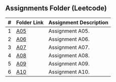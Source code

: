 ##  Assignments Folder (Leetcode)

|   #   | Folder Link | Assignment Description |
| :---: | ----------- | ---------------------- |
|  1    | [A05](https://github.com/Sudhir0228/4883-Programming_Techniques_Ray/tree/main/Assignments/Leetcode/A05)| Assignment A05. |
|  2    | [A06](https://github.com/Sudhir0228/4883-Programming_Techniques_Ray/tree/main/Assignments/Leetcode/A06)| Assignment A06. |
|  3    | [A07](https://github.com/Sudhir0228/4883-Programming_Techniques_Ray/tree/main/Assignments/Leetcode/A07)| Assignment A07. |
|  4    | [A08](https://github.com/Sudhir0228/4883-Programming_Techniques_Ray/tree/main/Assignments/Leetcode/A08)| Assignment A08. |
|  5    | [A09](https://github.com/Sudhir0228/4883-Programming_Techniques_Ray/tree/main/Assignments/Leetcode/A09)| Assignment A09. |
|  6    | [A10](https://github.com/Sudhir0228/4883-Programming_Techniques_Ray/tree/main/Assignments/Leetcode/A10)| Assignment A10. |





